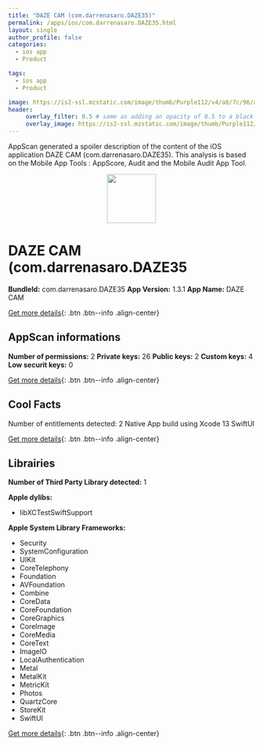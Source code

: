 ```yaml
---
title: "DAZE CAM (com.darrenasaro.DAZE35)"
permalink: /apps/ios/com.darrenasaro.DAZE35.html
layout: single
author_profile: false
categories: 
  - ios app 
  - Product 

tags: 
  - ios app 
  - Product 

image: https://is2-ssl.mzstatic.com/image/thumb/Purple112/v4/a8/7c/96/a87c96c2-b2c9-bd4e-520c-18219954371c/AppIcon-1x_U007emarketing-0-7-0-85-220.png/512x512bb.jpg
header: 
     overlay_filter: 0.5 # same as adding an opacity of 0.5 to a black background
     overlay_image: https://is2-ssl.mzstatic.com/image/thumb/Purple112/v4/a8/7c/96/a87c96c2-b2c9-bd4e-520c-18219954371c/AppIcon-1x_U007emarketing-0-7-0-85-220.png/512x512bb.jpg
---
```

AppScan generated a spoiler description of the content of the iOS application DAZE CAM (com.darrenasaro.DAZE35). This analysis is based on the Mobile App Tools : AppScore, Audit and the Mobile Audit App Tool.

  
  
<div style="text-align: center;"><img src="https://is2-ssl.mzstatic.com/image/thumb/Purple112/v4/a8/7c/96/a87c96c2-b2c9-bd4e-520c-18219954371c/AppIcon-1x_U007emarketing-0-7-0-85-220.png/512x512bb.jpg" width="100" height="100"></div>  
  
# DAZE CAM (com.darrenasaro.DAZE35

**BundleId:** com.darrenasaro.DAZE35
**App Version:** 1.3.1
**App Name:** DAZE CAM


[Get more details](/pricing.html){: .btn .btn--info .align-center}  
  
## AppScan informations 

**Number of permissions:** 2
**Private keys:** 26
**Public keys:** 2
**Custom keys:** 4
**Low securit keys:** 0
  
[Get more details](/pricing.html){: .btn .btn--info .align-center}

## Cool Facts

Number of entitlements detected: 2
Native App
build using Xcode 13
SwiftUI
  
[Get more details](/pricing.html){: .btn .btn--info .align-center}

## Librairies 
**Number of Third Party Library detected:** 1

**Apple dylibs:**
- libXCTestSwiftSupport


**Apple System Library Frameworks:**
- Security
- SystemConfiguration
- UIKit
- CoreTelephony
- Foundation
- AVFoundation
- Combine
- CoreData
- CoreFoundation
- CoreGraphics
- CoreImage
- CoreMedia
- CoreText
- ImageIO
- LocalAuthentication
- Metal
- MetalKit
- MetricKit
- Photos
- QuartzCore
- StoreKit
- SwiftUI


  
[Get more details](/pricing.html){: .btn .btn--info .align-center}


